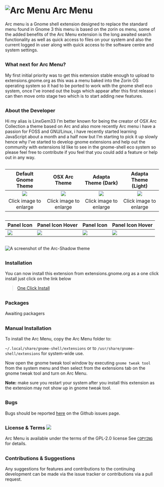 # ![Arc Menu](https://github.com/LinxGem33/Arc-Menu/blob/master/screenshots/aam.resized.png?raw=true) Arc Menu

Arc menu is a Gnome shell extension designed to replace the standard menu found in Gnome 3 this menu is based on the zorin os menu, some of the added benefits of the Arc Menu extension is the long awaited search functionality as well as quick access to files on your system and also the current logged in user along with quick access to the software centre and system settings.

##

### What next for Arc Menu?

My first initial priority was to get this extension stable enough to upload to extensions.gnome.org as this was a menu baked into the Zorin OS operating system so it had to be ported to work with the gnome shell eco system, once I've ironed out the bugs which appear after this first release i can then move onto stage two which is to start adding new features.

##

### About the Developer

Hi my alias is LinxGem33 I’m better known for being the creator of OSX Arc Collection a theme based on Arc and also more recently Arc menu i have a passion for FOSS and GNU/Linux, i have recently started learning JavaScript about a month and a half now but I’m starting to pick it up slowly hence why I’ve started to develop gnome extensions and help out the community with extensions Id like to see in the gnome-shell eco system so please feel free to contribute if you feel that you could add a feature or help out in any way.

##
|Default Gnome Theme|OSX Arc Theme|Adapta Theme (Dark)|Adapta Theme (Light)|
|:------:|:-----:|:-----:|:-----:|
|![](https://github.com/LinxGem33/Arc-Menu/blob/master/screenshots/arcm.png?raw=true)|![](https://github.com/LinxGem33/Arc-Menu/blob/master/screenshots/ma1.png?raw=true)|![](https://github.com/LinxGem33/Arc-Menu/blob/master/screenshots/ma2.png?raw=true)|![](https://github.com/LinxGem33/Arc-Menu/blob/master/screenshots/ma3.png?raw=true)|
|Click image to enlarge|Click image to enlarge|Click image to enlarge|Click image to enlarge|

##
|Panel Icon|Panel Icon Hover|Panel Icon|Panel Icon Hover|
|------|-----|-----|-----|
|![](https://github.com/LinxGem33/Arc-Menu/blob/master/screenshots/m.png?raw=true)|![](https://github.com/LinxGem33/Arc-Menu/blob/master/screenshots/m2.png?raw=true)|![](https://github.com/LinxGem33/Arc-Menu/blob/master/screenshots/m3.png?raw=true)|![](https://github.com/LinxGem33/Arc-Menu/blob/master/screenshots/m4.png?raw=true)|

##

![A screenshot of the Arc-Shadow theme](https://github.com/LinxGem33/Arc-Menu/blob/master/screenshots/tm.png?raw=true)

##

### Installation

You can now install this extension from extensions.gnome.org as a one click install just click on the link below
> [One Click Install](https://extensions.gnome.org/extension/1228/arc-menu/)

##
### Packages
Awaiting packagers

##
### Manual Installation

To install the Arc Menu, copy the Arc Menu folder to: 

`~/.local/share/gnome-shell/extensions` or to `/usr/share/gnome-shell/extensions` for system-wide use. 

Now open the gnome tweak tool window by executing `gnome tweak tool` from the system menu and then select 
from the extensions tab on the gnome tweak tool and turn on Arc Menu.

**Note:** make sure you restart your system after you install this extension as the extension may not show up in gnome tweak tool.


##
### Bugs
Bugs should be reported [here](https://github.com/LinxGem33/Arc-Menu/issues) on the Github issues page.

##
### License & Terms ![](https://github.com/LinxGem33/IP-Finder/blob/master/screens/Copyleft-16.png?raw=true)

Arc Menu is available under the terms of the GPL-2.0 license See [`COPYING`](https://github.com/LinxGem33/Arc-Menu/blob/master/COPYING) for details.

##
### Contributions & Suggestions

Any suggestions for features and contributions to the continuing development can be made via the issue tracker or contributions via a pull request.
